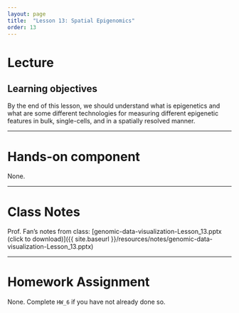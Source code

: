 ```yaml
---
layout: page
title:  "Lesson 13: Spatial Epigenomics"
order: 13
---
```


# Lecture

## Learning objectives

By the end of this lesson, we should understand what is epigenetics and what are some different technologies for measuring different epigenetic features in bulk, single-cells, and in a spatially resolved manner.

---

# Hands-on component

None. 

---

# Class Notes

Prof. Fan’s notes from class: [genomic-data-visualization-Lesson_13.pptx (click to download)]({{ site.baseurl }}/resources/notes/genomic-data-visualization-Lesson_13.pptx)

---

# Homework Assignment

None. Complete `HW_6` if you have not already done so. 


